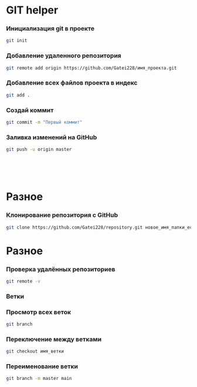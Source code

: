 # GIT helper

### Инициализация git в проекте <br> 
```bash
git init
```
### Добавление удаленного репозитория <br> 
```bash
git remote add origin https://github.com/Gatei228/имя_проекта.git
```
### Добавление всех файлов проекта в индекс <br> 
```bash
git add .
```
### Создай коммит <br> 
```bash
git commit -m "Первый коммит"
```
### Заливка изменений на GitHub <br> 
```bash
git push -u origin master
```
<br><br><br>

# Разное 
### Клонирование репозитория с GitHub
```bash
git clone https://github.com/Gatei228/repository.git новое_имя_папки_если_хош
```

# Разное 
### Проверка удалённых репозиториев
```bash
git remote -v
```

### Ветки
### Просмотр всех веток
```bash 
git branch
```
### Переключение между ветками 
```bash 
git checkout имя_ветки
```
### Переименование ветки 
```bash 
git branch -m master main
```





